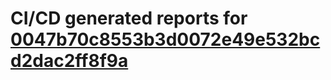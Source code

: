 # CI/CD generated reports for [0047b70c8553b3d0072e49e532bcd2dac2ff8f9a](https://github.com/hydephp/develop/commit/0047b70c8553b3d0072e49e532bcd2dac2ff8f9a)

